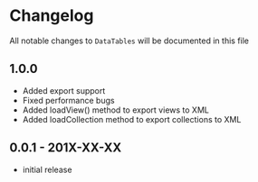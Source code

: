 # Changelog

All notable changes to `DataTables` will be documented in this file

## 1.0.0

- Added export support
- Fixed performance bugs
- Added loadView() method to export views to XML
- Added loadCollection method to export collections to XML



## 0.0.1 - 201X-XX-XX

- initial release
